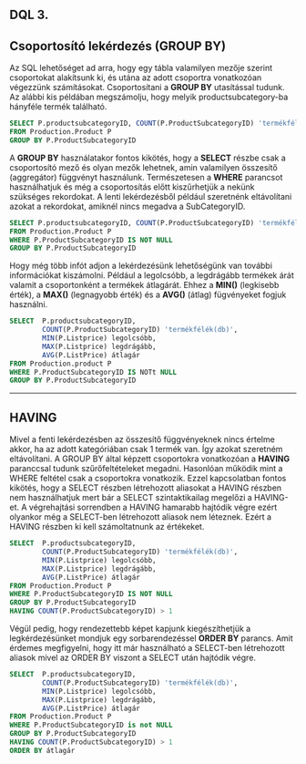 ## DQL 3.

## Csoportosító lekérdezés (GROUP BY)
Az SQL lehetőséget ad arra, hogy egy tábla valamilyen mezője szerint csoportokat alakítsunk ki, és utána az adott csoportra vonatkozóan végezzünk számításokat.
Csoportosítani a **GROUP BY** utasítással tudunk.
Az alábbi kis példában megszámolju, hogy melyik productsubcategory-ba hányféle termék található.
```sql
SELECT P.productsubcategoryID, COUNT(P.ProductSubcategoryID) 'termékfélék(db)'
FROM Production.Product P
GROUP BY P.ProductSubcategoryID
```

A **GROUP BY** használatakor fontos kikötés, hogy a **SELECT** részbe csak a csoportosító mező és olyan mezők lehetnek, amin valamilyen összesítő (aggregátor) függvényt használunk.
Természetesen a **WHERE** parancsot használhatjuk és még a csoportosítás előtt kiszűrhetjük a nekünk szükséges rekordokat.
A lenti lekérdezésből például szeretnénk eltávolítani azokat a rekordokat, amiknél nincs megadva a SubCategoryID.
```sql
SELECT P.productsubcategoryID, COUNT(P.ProductSubcategoryID) 'termékfélék(db)'
FROM Production.Product P
WHERE P.ProductSubcategoryID IS NOT NULL
GROUP BY P.ProductSubcategoryID
```

Hogy még több infót adjon a lekérdezésünk lehetőségünk van további információkat kiszámolni. Például a legolcsóbb, a legdrágább termékek árát valamit a csoportonként a termékek átlagárát.
Ehhez a **MIN()** (legkisebb érték), a **MAX()** (legnagyobb érték) és a **AVG()** (átlag) fügvényeket fogjuk használni.
```sql
SELECT 	P.productsubcategoryID, 
		COUNT(P.ProductSubcategoryID) 'termékfélék(db)', 
		MIN(P.Listprice) legolcsóbb,
		MAX(P.Listprice) legdrágább,
		AVG(P.ListPrice) átlagár
FROM Production.product P
WHERE P.ProductSubcategoryID IS NOTt NULL
GROUP BY P.ProductSubcategoryID
```

---  

## HAVING  
Mivel a fenti lekérdezésben az összesítő függvényeknek nincs értelme akkor, ha az adott kategóriában csak 1 termék van. Így azokat szeretném eltávolítani.
A GROUP BY által képzett csoportokra vonatkozóan a **HAVING** paranccsal tudunk szűrőfeltételeket megadni. Hasonlóan működik mint a WHERE feltétel csak a csoportokra vonatkozik.
Ezzel kapcsolatban fontos kikötés, hogy a SELECT részben létrehozott aliasokat a HAVING részben nem használhatjuk mert bár a SELECT szintaktikailag megelőzi a HAVING-et. A végrehajtási sorrendben a HAVING hamarabb hajtódik végre ezért olyankor még a SELECT-ben létrehozott aliasok nem léteznek. Ezért a HAVING részben ki kell számoltatnunk az értékeket.
```sql
SELECT 	P.productsubcategoryID, 
		COUNT(P.ProductSubcategoryID) 'termékfélék(db)', 
		MIN(P.Listprice) legolcsóbb,
		MAX(P.Listprice) legdrágább,
		AVG(P.ListPrice) átlagár
FROM Production.Product P
WHERE P.ProductSubcategoryID IS NOT NULL
GROUP BY P.ProductSubcategoryID
HAVING COUNT(P.ProductSubcategoryID) > 1
```  

Végül pedig, hogy rendezettebb képet kapjunk kiegészíthetjük a legkérdezésünket mondjuk egy sorbarendezéssel **ORDER BY** parancs. Amit érdemes megfigyelni, hogy itt már használható a SELECT-ben létrehozott aliasok mivel az ORDER BY viszont a SELECT után hajtódik végre.
```sql
SELECT 	P.productsubcategoryID, 
		COUNT(P.ProductSubcategoryID) 'termékfélék(db)', 
		MIN(P.Listprice) legolcsóbb,
		MAX(P.Listprice) legdrágább,
		AVG(P.ListPrice) átlagár
FROM Production.Product P
WHERE P.ProductSubcategoryID is not NULL
GROUP BY P.ProductSubcategoryID
HAVING COUNT(P.ProductSubcategoryID) > 1
ORDER BY átlagár
```  
